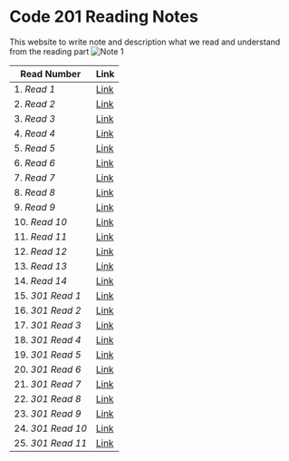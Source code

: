 # Code 201 Reading Notes
This website to write note and description what we read and understand from the reading part
![*Note 1*](https://blacklinesandbillables.com/wp-content/uploads/2016/09/notepad-1280x640.jpeg) 


 |    **Read Number**                 |  **Link**                                                               |
--------------------------------------|-------------------------------------------------------------------------|
1. *Read 1*                           |  [Link](https://abdallahshanaah.github.io/Reading-Note/Class-01)        |
2. *Read 2*                           |  [Link](https://abdallahshanaah.github.io/Reading-Note/Class-02)        |
3. *Read 3*                           |  [Link](https://abdallahshanaah.github.io/Reading-Note/Class-03)        |
4. *Read 4*                           |  [Link](https://abdallahshanaah.github.io/Reading-Note/Class-04)        |
5. *Read 5*                           |  [Link](https://abdallahshanaah.github.io/Reading-Note/Class-05)        |
6. *Read 6*                           |  [Link](https://abdallahshanaah.github.io/Reading-Note/Class-06)        |
7. *Read 7*                           |  [Link](https://abdallahshanaah.github.io/Reading-Note/Class-07)        |
8. *Read 8*                           |  [Link](https://abdallahshanaah.github.io/Reading-Note/Class-08)        |
9. *Read 9*                           |  [Link](https://abdallahshanaah.github.io/Reading-Note/Class-09)        |
10. *Read 10*                         |  [Link](https://abdallahshanaah.github.io/Reading-Note/Class-10)        |
11. *Read 11*                         |  [Link](https://abdallahshanaah.github.io/Reading-Note/Class-11)        |
12. *Read 12*                         |  [Link](https://abdallahshanaah.github.io/Reading-Note/Class-12)        |
13. *Read 13*                         |  [Link](https://abdallahshanaah.github.io/Reading-Note/Class-13)        |
14. *Read 14*                         |  [Link](https://abdallahshanaah.github.io/Reading-Note/Class-14)        |
15. *301 Read 1*                      |  [Link](https://abdallahshanaah.github.io/Reading-Note/Class-3-01)      |
16. *301 Read 2*                      |  [Link](https://abdallahshanaah.github.io/Reading-Note/Class-3-02)      |
17. *301 Read 3*                      |  [Link](https://abdallahshanaah.github.io/Reading-Note/Class-3-03)      |
18. *301 Read 4*                      |  [Link](https://abdallahshanaah.github.io/Reading-Note/Class-3-04)      |     
19. *301 Read 5*                      |  [Link](https://abdallahshanaah.github.io/Reading-Note/Class-3-05)      |
20. *301 Read 6*                      |  [Link](https://abdallahshanaah.github.io/Reading-Note/Class-3-06)      |
21. *301 Read 7*                      |  [Link](https://abdallahshanaah.github.io/Reading-Note/Class-3-07)      |
22. *301 Read 8*                      |  [Link](https://abdallahshanaah.github.io/Reading-Note/Class-3-08)      |     
23. *301 Read 9*                      |  [Link]()       |
24. *301 Read 10*                     |  [Link]()      |
25. *301 Read 11*                     |  [Link]()      |                                          